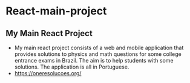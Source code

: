 # React-main-project
## My Main React Project
* My main react project consists of a web and mobile application that provides solutions to physics and math questions for some college entrance exams in Brazil. The aim is to help students with some solutions. The application is all in Portuguese.
* https://oneresolucoes.org/
